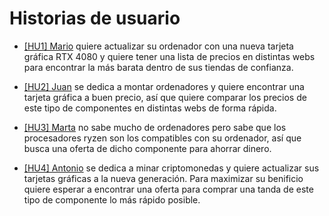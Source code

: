 # Historias de usuario

* [[HU1] Mario](https://github.com/DarckMonster/PCscrap/issues/3) quiere actualizar su ordenador con una nueva tarjeta gráfica RTX 4080 y quiere tener una lista de precios en distintas webs para encontrar la más barata dentro de sus tiendas de confianza.
  
* [[HU2] Juan](https://github.com/DarckMonster/PCscrap/issues/4) se dedica a montar ordenadores y quiere encontrar una tarjeta gráfica a buen precio, así que quiere comparar los precios de este tipo de componentes en distintas webs de forma rápida.
  
* [[HU3] Marta](https://github.com/DarckMonster/PCscrap/issues/5) no sabe mucho de ordenadores pero sabe que los procesadores ryzen son los compatibles con su ordenador, así que busca una oferta de dicho componente para ahorrar dinero.
  
* [[HU4] Antonio](https://github.com/DarckMonster/PCscrap/issues/6) se dedica a minar criptomonedas y quiere actualizar sus tarjetas gráficas a la nueva generación. Para maximizar su benificio quiere esperar a encontrar una oferta para comprar una tanda de este tipo de componente lo más rápido posible.
  